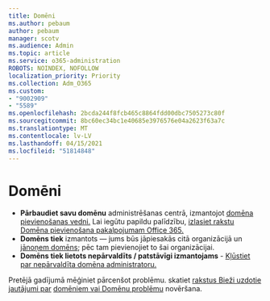 ```yaml
---
title: Domēni
ms.author: pebaum
author: pebaum
manager: scotv
ms.audience: Admin
ms.topic: article
ms.service: o365-administration
ROBOTS: NOINDEX, NOFOLLOW
localization_priority: Priority
ms.collection: Adm_O365
ms.custom:
- "9002909"
- "5589"
ms.openlocfilehash: 2bcda244f8fcb465c8864fdd00dbc7505273c80f
ms.sourcegitcommit: 8bc60ec34bc1e40685e3976576e04a2623f63a7c
ms.translationtype: MT
ms.contentlocale: lv-LV
ms.lasthandoff: 04/15/2021
ms.locfileid: "51814848"
---
```

# <a name="domains"></a>Domēni

- **Pārbaudiet savu domēnu** administrēšanas centrā, izmantojot [domēna pievienošanas vedni.](https://admin.microsoft.com/Adminportal#/Domains/Wizard) Lai iegūtu papildu palīdzību, [izlasiet rakstu Domēna pievienošana pakalpojumam Office 365.](https://docs.microsoft.com/microsoft-365/admin/setup/add-domain?view=o365-worldwide)
- **Domēns tiek** izmantots — jums būs jāpiesakās citā organizācijā un [jānoņem domēns](https://docs.microsoft.com/microsoft-365/admin/get-help-with-domains/remove-a-domain?view=o365-worldwide); pēc tam pievienojiet to šai organizācijai.
- **Domēns tiek lietots nepārvaldīts / patstāvīgi izmantojams**  -  [Kļūstiet par nepārvaldīta domēna administratoru.](https://docs.microsoft.com/azure/active-directory/users-groups-roles/domains-admin-takeover)

Pretējā gadījumā mēģiniet pārcenšot problēmu. skatiet [rakstus Bieži uzdotie jautājumi par](https://docs.microsoft.com/microsoft-365/admin/setup/domains-faq?view=o365-worldwide) [domēniem vai Domēnu problēmu](https://docs.microsoft.com/microsoft-365/admin/get-help-with-domains/find-and-fix-issues?view=o365-worldwide) novēršana.
